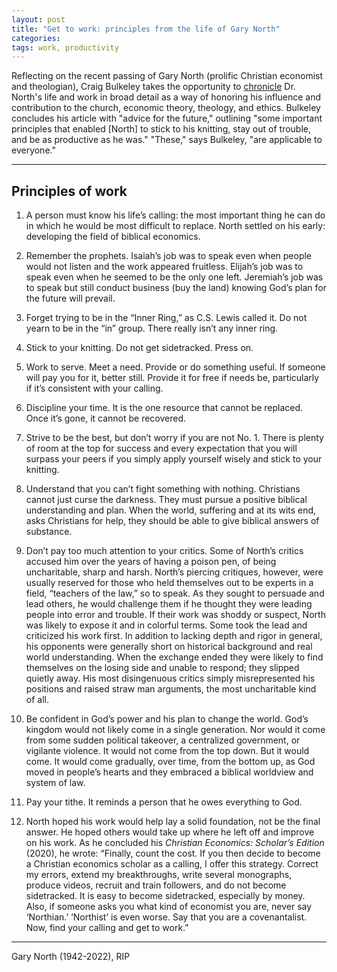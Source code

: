 ```yaml
---
layout: post
title: "Get to work: principles from the life of Gary North"
categories:
tags: work, productivity
---
```


Reflecting on the recent passing of Gary North (prolific Christian economist and theologian), Craig Bulkeley takes the opportunity to [chronicle](https://www.garynorth.com/public/23334.cfm?fbclid=IwAR2hNff2ePu204_p4ax9u-lP1JmprLoiWgUOnQeaZzYreVWo1884siOJqh8) Dr. North's life and work in broad detail as a way of honoring his influence and contribution to the church, economic theory, theology, and ethics. Bulkeley concludes his article with "advice for the future," outlining "some important principles that enabled [North] to stick to his knitting, stay out of trouble, and be as productive as he was." "These," says Bulkeley, "are applicable to everyone."

***

## Principles of work

1. A person must know his life’s calling: the most important thing he can do in which he would be most difficult to replace. North settled on his early: developing the field of biblical economics.

2. Remember the prophets. Isaiah’s job was to speak even when people would not listen and the work appeared fruitless. Elijah’s job was to speak even when he seemed to be the only one left. Jeremiah’s job was to speak but still conduct business (buy the land) knowing God’s plan for the future will prevail.

3. Forget trying to be in the “Inner Ring,” as C.S. Lewis called it. Do not yearn to be in the “in” group. There really isn’t any inner ring. 

4. Stick to your knitting. Do not get sidetracked. Press on.

5. Work to serve. Meet a need. Provide or do something useful. If someone will pay you for it, better still. Provide it for free if needs be, particularly if it’s consistent with your calling.

6. Discipline your time. It is the one resource that cannot be replaced. Once it’s gone, it cannot be recovered.

7. Strive to be the best, but don’t worry if you are not No. 1. There is plenty of room at the top for success and every expectation that you will surpass your peers if you simply apply yourself wisely and stick to your knitting.

8. Understand that you can’t fight something with nothing. Christians cannot just curse the darkness. They must pursue a positive biblical understanding and plan. When the world, suffering and at its wits end, asks Christians for help, they should be able to give biblical answers of substance.

9. Don’t pay too much attention to your critics. Some of North’s critics accused him over the years of having a poison pen, of being uncharitable, sharp and harsh. North’s piercing critiques, however, were usually reserved for those who held themselves out to be experts in a field, “teachers of the law,” so to speak. As they sought to persuade and lead others, he would challenge them if he thought they were leading people into error and trouble. If their work was shoddy or suspect, North was likely to expose it and in colorful terms. Some took the lead and criticized his work first. In addition to lacking depth and rigor in general, his opponents were generally short on historical background and real world understanding. When the exchange ended they were likely to find themselves on the losing side and unable to respond; they slipped quietly away. His most disingenuous critics simply misrepresented his positions and raised straw man arguments, the most uncharitable kind of all.

10. Be confident in God’s power and his plan to change the world. God’s kingdom would not likely come in a single generation. Nor would it come from some sudden political takeover, a centralized government, or vigilante violence. It would not come from the top down. But it would come. It would come gradually, over time, from the bottom up, as God moved in people’s hearts and they embraced a biblical worldview and system of law.

11. Pay your tithe. It reminds a person that he owes everything to God.

12. North hoped his work would help lay a solid foundation, not be the final answer. He hoped others would take up where he left off and improve on his work. As he concluded his *Christian Economics: Scholar’s Edition* (2020), he wrote: “Finally, count the cost. If you then decide to become a Christian economics scholar as a calling, I offer this strategy. Correct my errors, extend my breakthroughs, write several monographs, produce videos, recruit and train followers, and do not become sidetracked. It is easy to become sidetracked, especially by money. Also, if someone asks you what kind of economist you are, never say ‘Northian.’ ‘Northist’ is even worse. Say that you are a covenantalist. Now, find your calling and get to work.”

***

Gary North (1942-2022), RIP